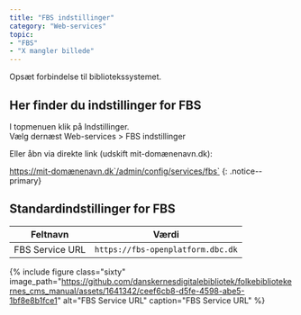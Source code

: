 ```yaml
---
title: "FBS indstillinger"
category: "Web-services"
topic: 
- "FBS"
- "X mangler billede"
---
```


Opsæt forbindelse til bibliotekssystemet.

## Her finder du indstillinger for FBS
I topmenuen klik på Indstillinger. \
Vælg dernæst Web-services > FBS indstillinger

Eller åbn via direkte link (udskift mit-domænenavn.dk):

https://mit-domænenavn.dk`/admin/config/services/fbs`
{: .notice--primary}

## Standardindstillinger for FBS

|Feltnavn|Værdi|
|---|---|
|FBS Service URL|`https://fbs-openplatform.dbc.dk`|

{% include figure class="sixty" image_path="https://github.com/danskernesdigitalebibliotek/folkebibliotekernes_cms_manual/assets/1641342/ceef6cb8-d5fe-4598-abe5-1bf8e8b1fce1" alt="FBS Service URL" caption="FBS Service URL" %} 